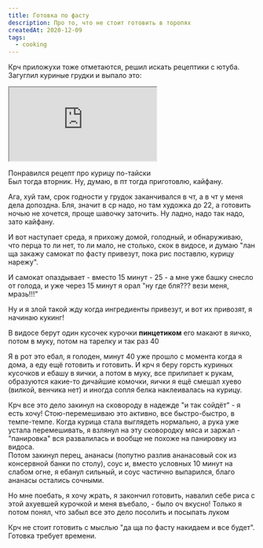 ```yaml
---
title: Готовка по фасту
description: Про то, что не стоит готовить в торопях
createdAt: 2020-12-09
tags:
  - cooking
---
```


Крч приложухи тоже отметаются, решил искать рецептики с ютуба. Загуглил куриные грудки и выпало это:

<iframe src="https://www.youtube.com/embed/qePYq8K6uKY?start=401"
allow="accelerometer; autoplay; clipboard-write; encrypted-media; gyroscope; picture-in-picture"
allowfullscreen></iframe>

Понравился рецепт про курицу по-тайски<br/>
Был тогда вторник. Ну, думаю, в пт тогда приготовлю, кайфану.



Ага, хуй там, срок годности у грудок заканчивался в чт, а
в чт у меня дела допоздна. Бля, значит в ср надо, но там художка до 22, а готовить ночью не хочется, проще шавочку
заточить. Ну ладно, надо так надо, зато кайфану.

И вот наступает среда, я прихожу домой, голодный, и обнаруживаю, что перца то ли нет, то ли мало, не столько, скок в
видосе, и думаю "лан ща закажу самокат по фасту привезут, пока рис поставлю, курицу нарежу".

И самокат опаздывает - вместо 15 минут - 25 - а мне уже башку снесло от голода, и уже через 15 минут я орал "ну где
бля??? вези меня, мразь!!!"

Ну и я злой такой жду когда ингредиенты привезут, и вот их привозят, я начинаю кукинг!

В видосе берут один кусочек курочки <b>пинцетиком</b> его макают в яичко, потом в муку, потом на тарелку и так раз 40

Я в рот это ебал, я голоден, минут 40 уже прошло с момента когда я дома, а еду ещё готовить и готовить. И крч я беру
горсть куриных кусочков и ебашу в яички, а потом в муку, все прилипает к рукам, образуются какие-то дичайшие комочки,
яички я ещё смешал хуево (вилкой, венчика нет) и иногда сопля белка наклеивалась на курицу.

Крч все это дело закинул на сковороду в надежде "и так сойдёт" - я есть хочу! Стою-перемешиваю это активно, все
быстро-быстро, в темпе-темпе. Когда курица стала выглядеть нормально, а рука уже устала перемешивать, я взлянул на эту
сковородку мяса и заржал -
"панировка" вся развалилась и вообще не похоже на панировку из видоса.<br>
Потом закинул перец, ананасы (попутно разлив ананасовый сок из консервной банки по столу), соус и, вместо условных 10
минут на слабом огне, я ебанул сильный, и соус частично выпарился, благо ананасы остались сочными.

Но мне поебать, я хочу жрать, я закончил готовить, навалил себе риса с этой ахуевшей курочкой и меня въебало, - было оч
вкусно! Только я потом понял, что забыл все это дело посолить и посыпать луком

Крч не стоит готовить с мыслью "да ща по фасту накидаем и все будет". Готовка требует времени.
